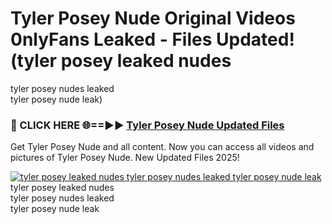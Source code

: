 # Tyler Posey Nude Original Videos 0nlyFans Leaked - Files Updated! (tyler posey leaked nudes<br>
tyler posey nudes leaked<br>
tyler posey nude leak)

<h3>🔴 CLICK HERE 🌐==►► <a href="https://tinyurl.com/2p9ay9w9" rel="nofollow">Tyler Posey Nude Updated Files</a></h3>

Get Tyler Posey Nude and all content. Now you can access all videos and pictures of Tyler Posey Nude. New Updated Files 2025!

[![tyler posey leaked nudes<br>
tyler posey nudes leaked<br>
tyler posey nude leak](https://i.imgur.com/KQgVmj3.gif)](https://tinyurl.com/2p9ay9w9)
tyler posey leaked nudes<br>
tyler posey nudes leaked<br>
tyler posey nude leak